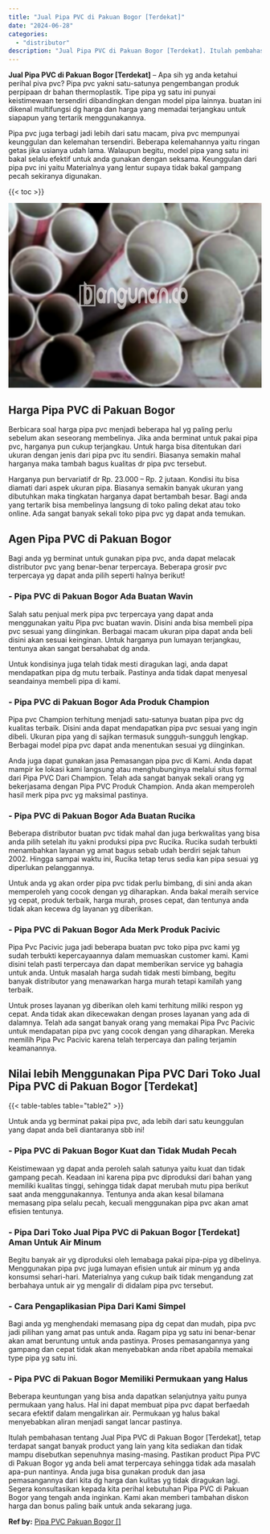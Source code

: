 ```yaml
---
title: "Jual Pipa PVC di Pakuan Bogor [Terdekat]"
date: "2024-06-28"
categories: 
  - "distributor"
description: "Jual Pipa PVC di Pakuan Bogor [Terdekat]. Itulah pembahasan tentang Jual Pipa PVC di Pakuan Bogor [Terdekat], tetap terdapat sangat banyak product yang lai..."
---
```


**Jual Pipa PVC di Pakuan Bogor \[Terdekat\]** – Apa sih yg anda ketahui perihal piva pvc? Pipa pvc yakni satu-satunya pengembangan produk perpipaan dr bahan thermoplastik. Tipe pipa yg satu ini punyai keistimewaan tersendiri dibandingkan dengan model pipa lainnya. buatan ini dikenal multifungsi dg harga dan harga yang memadai terjangkau untuk siapapun yang tertarik menggunakannya.

Pipa pvc juga terbagi jadi lebih dari satu macam, piva pvc mempunyai keunggulan dan kelemahan tersendiri. Beberapa kelemahannya yaitu ringan getas jika usianya udah lama. Walaupun begitu, model pipa yang satu ini bakal selalu efektif untuk anda gunakan dengan seksama. Keunggulan dari pipa pvc ini yaitu Materialnya yang lentur supaya tidak bakal gampang pecah sekiranya digunakan.

{{< toc >}}

![Jual Pipa PVC di Pakuan Bogor [Terdekat]](/images/jaul-pipa-pvc-34.png)

## Harga Pipa PVC di Pakuan Bogor

Berbicara soal harga pipa pvc menjadi beberapa hal yg paling perlu sebelum akan seseorang membelinya. Jika anda berminat untuk pakai pipa pvc, harganya pun cukup terjangkau. Untuk harga bisa ditentukan dari ukuran dengan jenis dari pipa pvc itu sendiri. Biasanya semakin mahal harganya maka tambah bagus kualitas dr pipa pvc tersebut.

Harganya pun bervariatif dr Rp. 23.000 – Rp. 2 jutaan. Kondisi itu bisa diamati dari aspek ukuran pipa. Biasanya semakin banyak ukuran yang dibutuhkan maka tingkatan harganya dapat bertambah besar. Bagi anda yang tertarik bisa membelinya langsung di toko paling dekat atau toko online. Ada sangat banyak sekali toko pipa pvc yg dapat anda temukan.

## Agen Pipa PVC di Pakuan Bogor

Bagi anda yg berminat untuk gunakan pipa pvc, anda dapat melacak distributor pvc yang benar-benar terpercaya. Beberapa grosir pvc terpercaya yg dapat anda pilih seperti halnya berikut!

### \- Pipa PVC di Pakuan Bogor Ada Buatan Wavin

Salah satu penjual merk pipa pvc terpercaya yang dapat anda menggunakan yaitu Pipa pvc buatan wavin. Disini anda bisa membeli pipa pvc sesuai yang diinginkan. Berbagai macam ukuran pipa dapat anda beli disini akan sesuai keinginan. Untuk harganya pun lumayan terjangkau, tentunya akan sangat bersahabat dg anda.

Untuk kondisinya juga telah tidak mesti diragukan lagi, anda dapat mendapatkan pipa dg mutu terbaik. Pastinya anda tidak dapat menyesal seandainya membeli pipa di kami.

### \- Pipa PVC di Pakuan Bogor Ada Produk Champion

Pipa pvc Champion terhitung menjadi satu-satunya buatan pipa pvc dg kualitas terbaik. Disini anda dapat mendapatkan pipa pvc sesuai yang ingin dibeli. Ukuran pipa yang di sajikan termasuk sungguh-sungguh lengkap. Berbagai model pipa pvc dapat anda menentukan sesuai yg diinginkan.

Anda juga dapat gunakan jasa Pemasangan pipa pvc di Kami. Anda dapat mampir ke lokasi kami langsung atau menghubunginya melalui situs formal dari Pipa PVC Dari Champion. Telah ada sangat banyak sekali orang yg bekerjasama dengan Pipa PVC Produk Champion. Anda akan memperoleh hasil merk pipa pvc yg maksimal pastinya.

### \- Pipa PVC di Pakuan Bogor Ada Buatan Rucika

Beberapa distributor buatan pvc tidak mahal dan juga berkwalitas yang bisa anda pilih setelah itu yakni produksi pipa pvc Rucika. Rucika sudah terbukti menambahkan layanan yg amat bagus sebab udah berdiri sejak tahun 2002. Hingga sampai waktu ini, Rucika tetap terus sedia kan pipa sesuai yg diperlukan pelanggannya.

Untuk anda yg akan order pipa pvc tidak perlu bimbang, di sini anda akan memperoleh yang cocok dengan yg diharapkan. Anda bakal meraih service yg cepat, produk terbaik, harga murah, proses cepat, dan tentunya anda tidak akan kecewa dg layanan yg diberikan.

### \- Pipa PVC di Pakuan Bogor Ada Merk Produk Pacivic

Pipa Pvc Pacivic juga jadi beberapa buatan pvc toko pipa pvc kami yg sudah terbukti kepercayaannya dalam memuaskan customer kami. Kami disini telah pasti terpercaya dan dapat memberikan service yg bahagia untuk anda. Untuk masalah harga sudah tidak mesti bimbang, begitu banyak distributor yang menawarkan harga murah tetapi kamilah yang terbaik.

Untuk proses layanan yg diberikan oleh kami terhitung miliki respon yg cepat. Anda tidak akan dikecewakan dengan proses layanan yang ada di dalamnya. Telah ada sangat banyak orang yang memakai Pipa Pvc Pacivic untuk mendapatan pipa pvc yang cocok dengan yang diharapkan. Mereka memilih Pipa Pvc Pacivic karena telah terpercaya dan paling terjamin keamanannya.

## Nilai lebih Menggunakan Pipa PVC Dari Toko Jual Pipa PVC di Pakuan Bogor \[Terdekat\]

{{< table-tables table="table2" >}}

Untuk anda yg berminat pakai pipa pvc, ada lebih dari satu keunggulan yang dapat anda beli diantaranya sbb ini!

### \- Pipa PVC di Pakuan Bogor Kuat dan Tidak Mudah Pecah

Keistimewaan yg dapat anda peroleh salah satunya yaitu kuat dan tidak gampang pecah. Keadaan ini karena pipa pvc diproduksi dari bahan yang memiliki kualitas tinggi, sehingga tidak dapat merubah mutu pipa berikut saat anda menggunakannya. Tentunya anda akan kesal bilamana memasang pipa selalu pecah, kecuali menggunakan pipa pvc akan amat efisien tentunya.

### \- Pipa Dari Toko Jual Pipa PVC di Pakuan Bogor \[Terdekat\] Aman Untuk Air Minum

Begitu banyak air yg diproduksi oleh lemabaga pakai pipa-pipa yg dibelinya. Menggunakan pipa pvc juga lumayan efisien untuk air minum yg anda konsumsi sehari-hari. Materialnya yang cukup baik tidak mengandung zat berbahaya untuk air yg mengalir di didalam pipa pvc tersebut.

### \- Cara Pengaplikasian Pipa Dari Kami Simpel

Bagi anda yg menghendaki memasang pipa dg cepat dan mudah, pipa pvc jadi pilihan yang amat pas untuk anda. Ragam pipa yg satu ini benar-benar akan amat beruntung untuk anda pastinya. Proses pemasangannya yang gampang dan cepat tidak akan menyebabkan anda ribet apabila memakai type pipa yg satu ini.

### \- Pipa PVC di Pakuan Bogor Memiliki Permukaan yang Halus

Beberapa keuntungan yang bisa anda dapatkan selanjutnya yaitu punya permukaan yang halus. Hal ini dapat membuat pipa pvc dapat berfaedah secara efektif dalam mengalirkan air. Permukaan yg halus bakal menyebabkan aliran menjadi sangat lancar pastinya.

Itulah pembahasan tentang Jual Pipa PVC di Pakuan Bogor \[Terdekat\], tetap terdapat sangat banyak product yang lain yang kita sediakan dan tidak mampu disebutkan sepenuhnya masing-masing. Pastikan product Pipa PVC di Pakuan Bogor yg anda beli amat terpercaya sehingga tidak ada masalah apa-pun nantinya. Anda juga bisa gunakan produk dan jasa pemasangannya dari kita dg harga dan kulitas yg tidak diragukan lagi. Segera konsultasikan kepada kita perihal kebutuhan Pipa PVC di Pakuan Bogor yang tengah anda inginkan. Kami akan memberi tambahan diskon harga dan bonus paling baik untuk anda sekarang juga.

**Ref by:** [Pipa PVC Pakuan Bogor []](https://id.wikipedia.org/wiki/Pipa)
